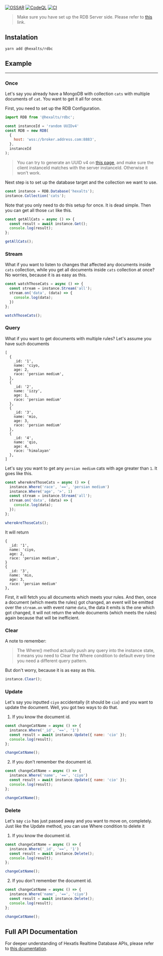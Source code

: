 [![OSSAR](https://github.com/hexalts/rdbc/actions/workflows/ossar.yml/badge.svg)](https://github.com/hexalts/rdbc/actions/workflows/ossar.yml)
[![CodeQL](https://github.com/hexalts/rdbc/actions/workflows/codeql.yml/badge.svg)](https://github.com/hexalts/rdbc/actions/workflows/codeql.yml)
[![CI](https://github.com/hexalts/rdbc/actions/workflows/main.yml/badge.svg)](https://github.com/hexalts/rdbc/actions/workflows/main.yml)

> Make sure you have set up the RDB Server side. Please refer to [this](https://github.com/hexalts/rdb) link.

## Instalation

```shell
yarn add @hexalts/rdbc
```

## Example

---

### Once

Let's say you already have a MongoDB with collection `cats` with multiple documents of `cat`. You want to get it all for once.

First, you need to set up the RDB Configuration.

```javascript
import RDB from '@hexalts/rdbc';

const instanceId = 'random UUIDv4'
const RDB = new RDB(
  {
    host: 'wss://broker.address.com:8883',
  },
  instanceId
);

```

> You can try to generate an UUID v4 on [this page](https://www.uuidgenerator.net/version4), and make sure the client instanceId matches with the server instanceId. Otherwise it won't work.

Next step is to set up the database target and the collection we want to use.

```javascript
const instance = RDB.Database('hexalts');
instance.Collection('cats');
```

Note that you only need to do this setup for once. It is dead simple. Then you can get all those `cat` like this.

```javascript
const getAllCats = async () => {
  const result = await instance.Get();
  console.log(result);
};

getAllCats();
```

### Stream

What if you want to listen to changes that affected any documents inside `cats` collection, while you get all documents inside `cats` collection at once? No worries, because it is as easy as this.

```javascript
const watchThoseCats = async () => {
  const stream = instance.Stream('all');
  stream.on('data', (data) => {
    console.log(data);
  })
};

watchThoseCats();
```

### Query

What if you want to get documents with multiple rules? Let's assume you have such documents

```
[
  {
    _id: '1',
    name: 'ciyo,
    age: 2,
    race: 'persian medium',
  },
  {
    _id: '2',
    name: 'izzy',
    age: 1,
    race: 'persian medium'
  },
  {
    _id: '3',
    name: 'mio,
    age: 3,
    race: 'persian medium'
  },
  {
    _id: '4',
    name: 'qio,
    age: 4,
    race: 'himalayan'
  },
]

```

Let's say you want to get any `persian medium` cats with age greater than `1`. It goes like this.

```javascript
const whereAreThoseCats = async () => {
  instance.Where('race', '==', 'persian medium')
  instance.Where('age', '>', 1)
  const stream = instance.Stream('all');
  stream.on('data', (data) => {
    console.log(data);
  });
};

whereAreThoseCats();
```

It will return

```
{
  _id: '1',
  name: 'ciyo,
  age: 2,
  race: 'persian medium',
}
{
  _id: '3',
  name: 'mio,
  age: 3,
  race: 'persian medium'
},
```

First, it will fetch you all documents which meets your rules. And then, once a document (which meets the rules) got changed, an event will be emitted over the `stream.on` with event name `data`, the data it emits is the one which got changed, it will not return the whole documents (which meets the rules) again because that will be inefficient.

### Clear

A note to remember:

>The Where() method actually push any query into the instance state, it means you need to Clear the Where condition to default every time you need a different query pattern.

But don't worry, because it is as easy as this.

```javascript
instance.Clear();
```

### Update

Let's say you inputted `ciyo` accidentally (it should be `cio`) and you want to update the document. Well, you got two ways to do that.

1. If you know the document id.

```javascript
const changeCatName = async () => {
  instance.Where('_id', '==', '1')
  const result = await instance.Update({ name: 'cio' });
  console.log(result);
};

changeCatName();
```
2. If you don't remember the document id.

```javascript
const changeCatName = async () => {
  instance.Where('name', '==', 'ciyo')
  const result = await instance.Update({ name: 'cio' });
  console.log(result);
};

changeCatName();
```
### Delete
Let's say `cio` has just passed away and you want to move on, completely. Just like the Update method, you can use Where condition to delete it


1. If you know the document id.

```javascript
const changeCatName = async () => {
  instance.Where('_id', '==', '1')
  const result = await instance.Delete();
  console.log(result);
};

changeCatName();
```
2. If you don't remember the document id.

```javascript
const changeCatName = async () => {
  instance.Where('name', '==', 'ciyo')
  const result = await instance.Delete();
  console.log(result);
};

changeCatName();
```

## Full API Documentation

For deeper understanding of Hexatls Realtime Database APIs, please refer to [this dcumentation](https://hexalts.github.io/rdbc/classes/default.html).
